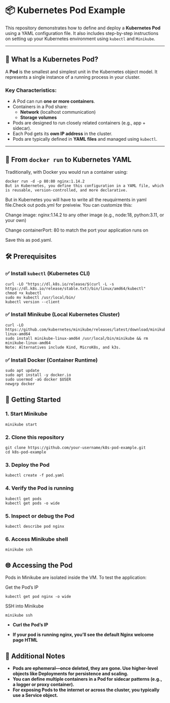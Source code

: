 # 📦 Kubernetes Pod Example

This repository demonstrates how to define and deploy a **Kubernetes Pod** using a YAML configuration file. It also includes step-by-step instructions on setting up your Kubernetes environment using `kubectl` and `Minikube`.

---

## 📘 What Is a Kubernetes Pod?

A **Pod** is the smallest and simplest unit in the Kubernetes object model. It represents a single instance of a running process in your cluster.

### Key Characteristics:

- A Pod can run **one or more containers**.
- Containers in a Pod share:
  - **Network** (localhost communication)
  - **Storage volumes**
- Pods are designed to run closely related containers (e.g., app + sidecar).
- Each Pod gets its **own IP address** in the cluster.
- Pods are typically defined in **YAML files** and managed using `kubectl`.

---
## 🔄 From `docker run` to Kubernetes YAML

Traditionally, with Docker you would run a container using:
```
docker run -d -p 80:80 nginx:1.14.2
But in Kubernetes, you define this configuration in a YAML file, which is reusable, version-controlled, and more declarative.
```
But in Kubernetes you will have to write all the reuquirments in yaml file.Check out pods.yml for preiveiw.
You can customize this:

Change image: nginx:1.14.2 to any other image (e.g., node:18, python:3.11, or your own)

Change containerPort: 80 to match the port your application runs on

Save this as pod.yaml.
## 🛠️ Prerequisites

### ✅ Install `kubectl` (Kubernetes CLI)
```
curl -LO "https://dl.k8s.io/release/$(curl -L -s https://dl.k8s.io/release/stable.txt)/bin/linux/amd64/kubectl"
chmod +x kubectl
sudo mv kubectl /usr/local/bin/
kubectl version --client
```
### ✅ Install Minikube (Local Kubernetes Cluster)
```
curl -LO https://github.com/kubernetes/minikube/releases/latest/download/minikube-linux-amd64
sudo install minikube-linux-amd64 /usr/local/bin/minikube && rm minikube-linux-amd64
Note: Alternatives include Kind, MicroK8s, and k3s.
```
### ✅ Install Docker (Container Runtime)
```
sudo apt update
sudo apt install -y docker.io
sudo usermod -aG docker $USER
newgrp docker
```
## 🚀 Getting Started
### 1. Start Minikube
```
minikube start
```
### 2. Clone this repository
```
git clone https://github.com/your-username/k8s-pod-example.git
cd k8s-pod-example
```

### 3. Deploy the Pod
```
kubectl create -f pod.yaml
```
### 4. Verify the Pod is running
```
kubectl get pods
kubectl get pods -o wide
```
### 5. Inspect or debug the Pod
```
kubectl describe pod nginx
```
### 6. Access Minikube shell 
```
minikube ssh
```
## 🌐 Accessing the Pod

Pods in Minikube are isolated inside the VM. To test the application:

Get the Pod’s IP
```
kubectl get pod nginx -o wide
```

SSH into Minikube
```
minikube ssh
```

- **Curl the Pod’s IP**


- **If your pod is running nginx, you’ll see the default Nginx welcome page HTML**

## 🧠 Additional Notes
- **Pods are ephemeral—once deleted, they are gone. Use higher-level objects like Deployments for persistence and scaling.**
- **You can define multiple containers in a Pod for sidecar patterns (e.g., a logger or proxy container).**
- **For exposing Pods to the internet or across the cluster, you typically use a Service object.**
